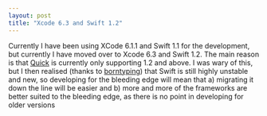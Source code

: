 ```yaml
---
layout: post
title: "Xcode 6.3 and Swift 1.2"
---
```


Currently I have been using XCode 6.1.1 and Swift 1.1 for the development, but currently I have moved over to Xcode 6.3 and Swift 1.2. The main reason is that [Quick](http://github.com/quick/quick) is currently only supporting 1.2 and above. I was wary of this, but I then realised (thanks to [borntyping](http://github.com/borntyping)) that Swift is still highly unstable and new, so developing for the bleeding edge will mean that a) migrating it down the line will be easier and b) more and more
of the frameworks are better suited to the bleeding edge, as there is no point in developing for older versions
